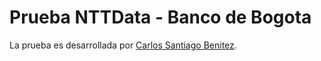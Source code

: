 # Prueba NTTData - Banco de Bogota

La prueba es desarrollada por [Carlos Santiago Benitez](https://www.linkedin.com/in/ing-santiago-benitez).
